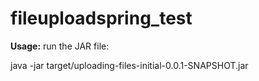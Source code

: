 # fileuploadspring_test
<b>Usage:</b>
run the JAR file:

java -jar target/uploading-files-initial-0.0.1-SNAPSHOT.jar
